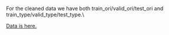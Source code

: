 For the cleaned data we have both train_ori/valid_ori/test_ori and train_type/valid_type/test_type.\


[Data is here.](https://drive.google.com/drive/folders/101b1KFQGIg66XeUZrPyoEr-LXRXzLLCk?usp=sharing)
